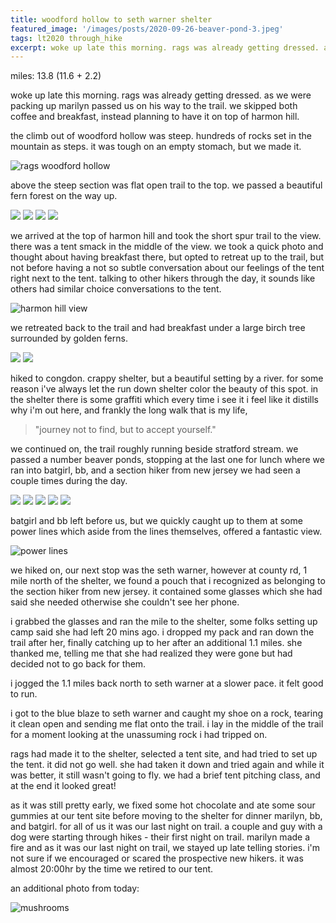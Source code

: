 ```yaml
---
title: woodford hollow to seth warner shelter
featured_image: '/images/posts/2020-09-26-beaver-pond-3.jpeg'
tags: lt2020 through_hike
excerpt: woke up late this morning. rags was already getting dressed. as we were packing up marilyn passed us on his way to the trail. we skipped both coffee and breakfast, instead planning to have it on top of harmon hill.
---
```


miles: 13.8 (11.6 + 2.2)

woke up late this morning. rags was already getting dressed. as we were packing up marilyn passed us on his way to the trail. we skipped both coffee and breakfast, instead planning to have it on top of harmon hill.

the climb out of woodford hollow was steep. hundreds of rocks set in the mountain as steps. it was tough on an empty stomach, but we made it.

![rags woodford hollow](/images/posts/2020-09-26-rags-woodford-hollow.jpeg)

above the steep section was flat open trail to the top. we passed a beautiful fern forest on the way up.

<div class="gallery" data-columns="3">
	<img src="/images/posts/2020-09-26-rags-fern-forest-1.jpeg">
	<img src="/images/posts/2020-09-26-fern-forest.jpeg">
	<img src="/images/posts/2020-09-26-rags-fern-forest-2.jpeg">
	<img src="/images/posts/2020-09-26-rags-fern-forest-3.jpeg">
</div>

we arrived at the top of harmon hill and took the short spur trail to the view. there was a tent smack in the middle of the view. we took a quick photo and thought about having breakfast there, but opted to retreat up to the trail, but not before having a not so subtle conversation about our feelings of the tent right next to the tent. talking to other hikers through the day, it sounds like others had similar choice conversations to the tent.

![harmon hill view](/images/posts/2020-09-26-harmon-hill-view.jpeg)

we retreated back to the trail and had breakfast under a large birch tree surrounded by golden ferns.

<div class="gallery" data-columns="2">
	<img src="/images/posts/2020-09-26-harmon-hill-breakfast-1.jpeg">
	<img src="/images/posts/2020-09-26-harmon-hill-breakfast-2.jpeg">
</div>

hiked to congdon. crappy shelter, but a beautiful setting by a river. for some reason i've always let the run down shelter color the beauty of this spot. in the shelter there is some graffiti which every time i see it i feel like it distills why i'm out here, and frankly the long walk that is my life,

> "journey not to find, but to accept yourself."

we continued on, the trail roughly running beside stratford stream. we passed a number beaver ponds, stopping at the last one for lunch where we ran into batgirl, bb, and a section hiker from new jersey we had seen a couple times during the day.

<div class="gallery" data-columns="3">
	<img src="/images/posts/2020-09-26-beaver-pond-1.jpeg">
	<img src="/images/posts/2020-09-26-beaver-pond-2.jpeg">
	<img src="/images/posts/2020-09-26-rags-beaver-pond.jpeg">
	<img src="/images/posts/2020-09-26-beaver-pond-3.jpeg">
	<img src="/images/posts/2020-09-26-beaver-pond-4.jpeg">
</div>

batgirl and bb left before us, but we quickly caught up to them at some power lines which aside from the lines themselves, offered a fantastic view.

![power lines](/images/posts/2020-09-26-power-lines.jpeg)

we hiked on, our next stop was the seth warner, however at county rd, 1 mile north of the shelter, we found a pouch that i recognized as belonging to the section hiker from new jersey. it contained some glasses which she had said she needed otherwise she couldn't see her phone.

i grabbed the glasses and ran the mile to the shelter, some folks setting up camp said she had left 20 mins ago. i dropped my pack and ran down the trail after her, finally catching up to her after an additional 1.1 miles. she thanked me, telling me that she had realized they were gone but had decided not to go back for them.

i jogged the 1.1 miles back north to seth warner at a slower pace. it felt good to run.

i got to the blue blaze to seth warner and caught my shoe on a rock, tearing it clean open and sending me flat onto the trail. i lay in the middle of the trail for a moment looking at the unassuming rock i had tripped on.

rags had made it to the shelter, selected a tent site, and had tried to set up the tent. it did not go well. she had taken it down and tried again and while it was better, it still wasn't going to fly. we had a brief tent pitching class, and at the end it looked great!

as it was still pretty early, we fixed some hot chocolate and ate some sour gummies at our tent site before moving to the shelter for dinner marilyn, bb, and batgirl. for all of us it was our last night on trail. a couple and guy with a dog were starting through hikes - their first night on trail. marilyn made a fire and as it was our last night on trail, we stayed up late telling stories. i'm not sure if we encouraged or scared the prospective new hikers. it was almost 20:00hr by the time we retired to our tent.

an additional photo from today:

![mushrooms](/images/posts/2020-09-26-mushrooms.jpeg)
